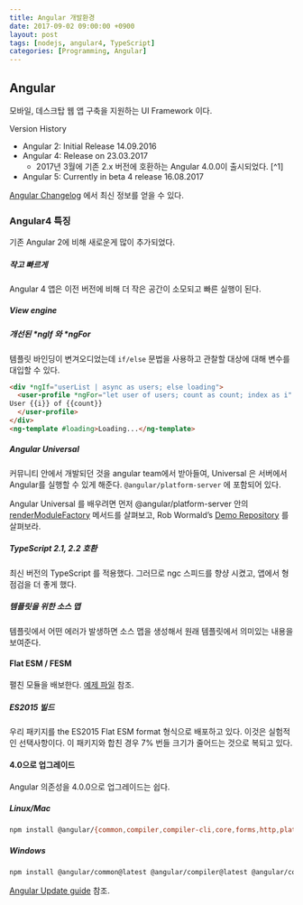 ```yaml
---
title: Angular 개발환경
date: 2017-09-02 09:00:00 +0900
layout: post
tags: [nodejs, angular4, TypeScript]
categories: [Programming, Angular]
---
```


## Angular

모바일, 데스크탑 웹 앱 구축을 지원하는 UI Framework 이다.

Version History

- Angular 2: Initial Release   14.09.2016
- Angular 4: Release on 23.03.2017
    + 2017년 3월에 기존 2.x 버전에 호환하는 Angular 4.0.0이 출시되었다. [^1] 
- Angular 5: Currently  in beta 4 release 16.08.2017

[Angular Changelog](https://github.com/angular/angular/blob/master/CHANGELOG.md) 에서 최신 정보를 얻을 수 있다.



### Angular4 특징

기존 Angular 2에 비해 새로운게 많이 추가되었다.

##### 작고 빠르게

Angular 4 앱은 이전 버전에 비해 더 작은 공간이 소모되고 빠른 실행이 된다.

##### View engine



##### 개선된 **\*nglf** 와 **\*ngFor** 

템플릿 바인딩이 변겨오디었는데 `if/else` 문법을 사용하고 관찰할 대상에 대해 변수를 대입할 수 있다.

```html
<div *ngIf="userList | async as users; else loading">
  <user-profile *ngFor="let user of users; count as count; index as i" [user]="user">
User {{i}} of {{count}}
  </user-profile>
</div>
<ng-template #loading>Loading...</ng-template>
```

##### Angular Universal

커뮤니티 안에서 개발되던 것을 angular team에서 받아들여, Universal 은 서버에서 Angular를 실행할 수 있게 해준다. `@angular/platform-server` 에 포함되어 있다.

Angular Universal 를 배우려면 먼저 @angular/platform-server 안의 [renderModuleFactory](https://github.com/angular/angular/blob/56f232cdd70a352cb9151bc7cfe8981bc2710ea6/modules/%40angular/platform-server/src/utils.ts#L63-L72) 메서드를 살펴보고,  Rob Wormald’s [Demo Repository](https://github.com/robwormald/ng-universal-demo/) 를 살펴보라.

##### TypeScript 2.1, 2.2 호환

최신 버전의 TypeScript 를 적용했다. 그러므로 ngc 스피드를 향샹 시켰고, 앱에서 형 점검을 더 좋게 했다.

##### 템플릿을 위한 소스 맵

템플릿에서 어떤 에러가 발생하면 소스 맵을 생성해서 원래 템플릿에서 의미있는 내용을 보여준다.

#### Flat ESM / FESM

펼친 모듈을 배보한다. [예제 파일](https://github.com/angular/core-builds/blob/85cbe3f8d6107af033b0f8b56456c181cbcb5eb7/%40angular/core.js) 참조.

##### ES2015 빌드

우리 패키지를 the ES2015 Flat ESM format 형식으로 배포하고 있다. 이것은 실험적인 선택사항이다. 이 패키지와 합친 경우 7% 번들 크기가 줄어드는 것으로 복되고 있다.


#### 4.0으로 업그레이드

Angular 의존성을 4.0.0으로 업그레이드는 쉽다.

##### Linux/Mac

```sh
npm install @angular/{common,compiler,compiler-cli,core,forms,http,platform-browser,platform-browser-dynamic,platform-server,router,animations}@latest typescript@latest --save 
```

##### Windows

```sh
npm install @angular/common@latest @angular/compiler@latest @angular/compiler-cli@latest @angular/core@latest @angular/forms@latest @angular/http@latest @angular/platform-browser@latest @angular/platform-browser-dynamic@latest @angular/platform-server@latest @angular/router@latest @angular/animations@latest typescript@latest --save
```

[Angular Update guide](https://angular-update-guide.firebaseapp.com/) 참조.

